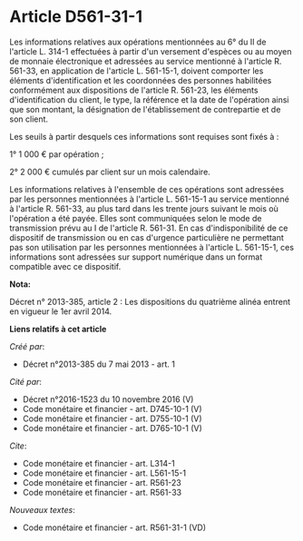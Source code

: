# Article D561-31-1

Les informations relatives aux opérations mentionnées au 6° du II de l'article L. 314-1 effectuées à partir d'un versement
d'espèces ou au moyen de monnaie électronique et adressées au service mentionné à l'article R. 561-33, en application de
l'article L. 561-15-1, doivent comporter les éléments d'identification et les coordonnées des personnes habilitées
conformément aux dispositions de l'article R. 561-23, les éléments d'identification du client, le type, la référence et la
date de l'opération ainsi que son montant, la désignation de l'établissement de contrepartie et de son client. 

Les seuils à partir desquels ces informations sont requises sont fixés à : 

1° 1 000 € par opération ; 

2° 2 000 € cumulés par client sur un mois calendaire. 

Les informations relatives à l'ensemble de ces opérations sont adressées par les personnes mentionnées à l'article L.
561-15-1 au service mentionné à l'article R. 561-33, au plus tard dans les trente jours suivant le mois où l'opération a été
payée. Elles sont communiquées selon le mode de transmission prévu au I de l'article R. 561-31. En cas d'indisponibilité de
ce dispositif de transmission ou en cas d'urgence particulière ne permettant pas son utilisation par les personnes
mentionnées à l'article L. 561-15-1, ces informations sont adressées sur support numérique dans un format compatible avec ce
dispositif.

**Nota:**

Décret n° 2013-385, article 2 : Les dispositions du quatrième alinéa entrent en vigueur le 1er avril 2014.

**Liens relatifs à cet article**

_Créé par_:

  - Décret n°2013-385 du 7 mai 2013 - art. 1

_Cité par_:

  - Décret n°2016-1523 du 10 novembre 2016 (V)
  - Code monétaire et financier - art. D745-10-1 (V)
  - Code monétaire et financier - art. D755-10-1 (V)
  - Code monétaire et financier - art. D765-10-1 (V)

_Cite_:

  - Code monétaire et financier - art. L314-1
  - Code monétaire et financier - art. L561-15-1
  - Code monétaire et financier - art. R561-23
  - Code monétaire et financier - art. R561-33

_Nouveaux textes_:

  - Code monétaire et financier - art. R561-31-1 (VD)
